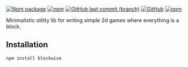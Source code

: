 [![Npm package](https://img.shields.io/npm/v/blockwise.svg)](https://www.npmjs.com/package/blockwise)
[![npm](https://img.shields.io/npm/dw/blockwise)](https://www.npmjs.com/package/blockwise)
[![GitHub last commit (branch)](https://img.shields.io/github/last-commit/ferdodo/blockwise/master)](https://github.com/ferdodo/blockwise)
[![GitHub](https://img.shields.io/github/license/ferdodo/blockwise)](https://github.com/ferdodo/blockwise)
[![npm](https://img.shields.io/badge/documentation-blue)]([https://www.npmjs.com/package/blockwise](https://ferdodo.github.io/blockwise/))

Minimalistic utility lib for writing simple 2d games where everything is a block.

## Installation

```bash
npm install blockwise
```
